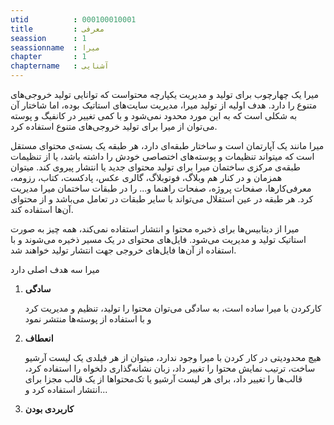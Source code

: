 ```yaml
---
utid          : 000100010001
title         : معرفی
seassion      : 1
seassionname  : میرا
chapter       : 1
chaptername   : آشنایی
---
```



<p>میرا یک چهارچوب برای تولید و مدیریت یکپارچه محتواست که توانایی تولید خروجی‌های متنوع را دارد. هدف اولیه از تولید میرا، مدیریت سایت‌های استاتیک بوده، اما شاختار آن به شکلی است که به این مورد محدود نمی‌شود و با کمی تغییر در کانفیگ‌ و پوسته می‌توان از میرا برای تولید خروجی‌های متنوع استفاده کرد.</p>

<p>میرا مانند یک آپارتمان است و ساختار طبقه‌ای دارد، هر طبقه یک بسته‌ی محتوای مستقل است که میتواند تنظیمات و پوسته‌های اختصاصی خودش را داشته باشد، یا از تنظیمات طبقه‌ی مرکزی ساختمان میرا برای تولید محتوای جدید یا انتشار پیروی کند. میتوان همزمان و در کنار هم وبلاگ، فوتوبلاگ، گالری عکس، پادکست، کتاب، رزومه، معرفی‌کارها، صفحات پروژه، صفحات راهنما و... را در طبقات ساختمان میرا مدیریت کرد. هر طبقه در عین استقلال می‌تواند با سایر طبقات در تعامل می‌باشد و از محتوای آن‌ها استفاده کند.</p>

<p>میرا از دیتابیس‌ها برای ذخبره محتوا و انتشار استفاده نمی‌کند، همه چیز به صورت استاتیک تولید و مدیریت می‌شود. فایل‌های محتوای در یک مسیر ذخیره می‌شوند و با استفاده از آن‌ها فایل‌های خروجی جهت انتشار تولید خواهند شد.</p>

<p>میرا سه هدف اصلی دارد</p>

<ol>
<li><p><strong>سادگی</strong></p>

<p>کارکردن با میرا ساده است، به سادگی می‌توان محتوا را تولید، تنظیم و مدیریت کرد و با استفاده از پوسته‌ها منتشر نمود</p></li>
<li><p><strong>انعطاف</strong></p>

<p>هیچ محدودیتی در کار کردن با میرا وجود ندارد، میتوان از هر فیلدی یک لیست آرشیو ساخت، ترتیب نمایش محتوا را تغییر داد، زبان نشانه‌گذاری دلخواه را استفاده کرد، قالب‌ها را تغییر داد، برای هر لیست آرشیو یا تک‌محتواها از یک قالب مجزا برای انتشار استفاده کرد و...</p></li>
<li><p><strong>کاربردی بودن</strong></p></li>
</ol>


